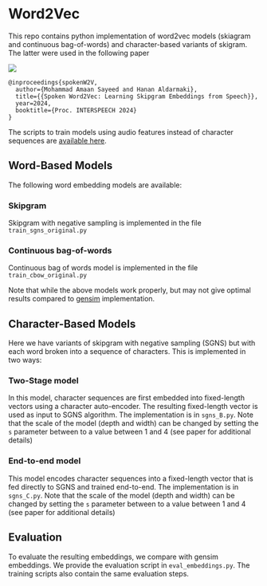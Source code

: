 # Word2Vec



This repo contains python implementation of word2vec models (skiagram and continuous bag-of-words) and character-based variants of skigram. The latter were used in the following paper

<a href='https://arxiv.org/pdf/2311.09319'><img src='https://img.shields.io/badge/paper-Paper-red'></a> 

```
@inproceedings{spokenW2V,
  author={Mohammad Amaan Sayeed and Hanan Aldarmaki},
  title={{Spoken Word2Vec: Learning Skipgram Embeddings from Speech}},
  year=2024,
  booktitle={Proc. INTERSPEECH 2024}
}
```

The scripts to train models using audio features instead of character sequences are [available here](https://github.com/rainmaker29/SpokenWord2Vec). 

## Word-Based Models

The following word embedding models are available:

### Skipgram

Skipgram with negative sampling is implemented in the file ``` train_sgns_original.py ```

### Continuous bag-of-words

Continuous bag of words model is implemented in the file ``` train_cbow_original.py ```

Note that while the above models work properly, but may not give optimal results compared to [gensim](https://pypi.org/project/gensim/) implementation. 

## Character-Based Models

Here we have variants of skipgram with negative sampling (SGNS) but with each word broken into a sequence of characters. This is implemented in two ways:

### Two-Stage model

In this model, character sequences are first embedded into fixed-length vectors using a character auto-encoder. The resulting fixed-length vector is used as input to SGNS algorithm. The implementation is in ```sgns_B.py```. Note that the scale of the model (depth and width) can be changed by setting the ```s``` parameter between to a value between 1 and 4 (see paper for additional details)

### End-to-end model

This model encodes character sequences into a fixed-length vector that is fed directly to SGNS and trained end-to-end. The implementation is in ```sgns_C.py```. Note that the scale of the model (depth and width) can be changed by setting the ```s``` parameter between to a value between 1 and 4 (see paper for additional details)

## Evaluation

To evaluate the resulting embeddings, we compare with gensim embeddings. We provide the evaluation script in ```eval_embeddings.py```. The training scripts also contain the same evaluation steps. 
